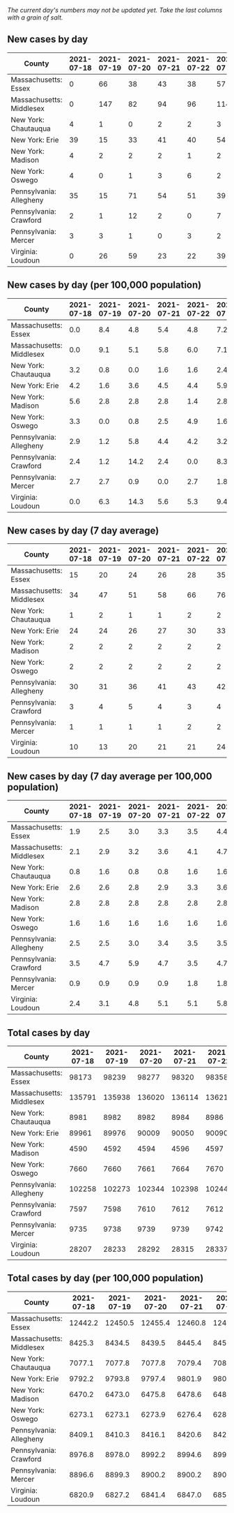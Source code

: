 _The current day's numbers may not be updated yet. Take the last columns with a grain of salt._
## New cases by day

| County | 2021-07-18 | 2021-07-19 | 2021-07-20 | 2021-07-21 | 2021-07-22 | 2021-07-23 | 2021-07-24 |
| --- | --- | --- | --- | --- | --- | --- | --- |
| Massachusetts: Essex | 0 | 66 | 38 | 43 | 38 | 57 | 0 |
| Massachusetts: Middlesex | 0 | 147 | 82 | 94 | 96 | 114 | 0 |
| New York: Chautauqua | 4 | 1 | 0 | 2 | 2 | 3 | 1 |
| New York: Erie | 39 | 15 | 33 | 41 | 40 | 54 | 41 |
| New York: Madison | 4 | 2 | 2 | 2 | 1 | 2 | 0 |
| New York: Oswego | 4 | 0 | 1 | 3 | 6 | 2 | 3 |
| Pennsylvania: Allegheny | 35 | 15 | 71 | 54 | 51 | 39 | 59 |
| Pennsylvania: Crawford | 2 | 1 | 12 | 2 | 0 | 7 | 7 |
| Pennsylvania: Mercer | 3 | 3 | 1 | 0 | 3 | 2 | 2 |
| Virginia: Loudoun | 0 | 26 | 59 | 23 | 22 | 39 | 0 |

## New cases by day (per 100,000 population)

| County | 2021-07-18 | 2021-07-19 | 2021-07-20 | 2021-07-21 | 2021-07-22 | 2021-07-23 | 2021-07-24 |
| --- | --- | --- | --- | --- | --- | --- | --- |
| Massachusetts: Essex | 0.0 | 8.4 | 4.8 | 5.4 | 4.8 | 7.2 | 0.0 |
| Massachusetts: Middlesex | 0.0 | 9.1 | 5.1 | 5.8 | 6.0 | 7.1 | 0.0 |
| New York: Chautauqua | 3.2 | 0.8 | 0.0 | 1.6 | 1.6 | 2.4 | 0.8 |
| New York: Erie | 4.2 | 1.6 | 3.6 | 4.5 | 4.4 | 5.9 | 4.5 |
| New York: Madison | 5.6 | 2.8 | 2.8 | 2.8 | 1.4 | 2.8 | 0.0 |
| New York: Oswego | 3.3 | 0.0 | 0.8 | 2.5 | 4.9 | 1.6 | 2.5 |
| Pennsylvania: Allegheny | 2.9 | 1.2 | 5.8 | 4.4 | 4.2 | 3.2 | 4.9 |
| Pennsylvania: Crawford | 2.4 | 1.2 | 14.2 | 2.4 | 0.0 | 8.3 | 8.3 |
| Pennsylvania: Mercer | 2.7 | 2.7 | 0.9 | 0.0 | 2.7 | 1.8 | 1.8 |
| Virginia: Loudoun | 0.0 | 6.3 | 14.3 | 5.6 | 5.3 | 9.4 | 0.0 |

## New cases by day (7 day average)

| County | 2021-07-18 | 2021-07-19 | 2021-07-20 | 2021-07-21 | 2021-07-22 | 2021-07-23 | 2021-07-24 |
| --- | --- | --- | --- | --- | --- | --- | --- |
| Massachusetts: Essex | 15 | 20 | 24 | 26 | 28 | 35 | 35 |
| Massachusetts: Middlesex | 34 | 47 | 51 | 58 | 66 | 76 | 76 |
| New York: Chautauqua | 1 | 2 | 1 | 1 | 2 | 2 | 2 |
| New York: Erie | 24 | 24 | 26 | 27 | 30 | 33 | 38 |
| New York: Madison | 2 | 2 | 2 | 2 | 2 | 2 | 2 |
| New York: Oswego | 2 | 2 | 2 | 2 | 2 | 2 | 3 |
| Pennsylvania: Allegheny | 30 | 31 | 36 | 41 | 43 | 42 | 46 |
| Pennsylvania: Crawford | 3 | 4 | 5 | 4 | 3 | 4 | 4 |
| Pennsylvania: Mercer | 1 | 1 | 1 | 1 | 2 | 2 | 2 |
| Virginia: Loudoun | 10 | 13 | 20 | 21 | 21 | 24 | 24 |

## New cases by day (7 day average per 100,000 population)

| County | 2021-07-18 | 2021-07-19 | 2021-07-20 | 2021-07-21 | 2021-07-22 | 2021-07-23 | 2021-07-24 |
| --- | --- | --- | --- | --- | --- | --- | --- |
| Massachusetts: Essex | 1.9 | 2.5 | 3.0 | 3.3 | 3.5 | 4.4 | 4.4 |
| Massachusetts: Middlesex | 2.1 | 2.9 | 3.2 | 3.6 | 4.1 | 4.7 | 4.7 |
| New York: Chautauqua | 0.8 | 1.6 | 0.8 | 0.8 | 1.6 | 1.6 | 1.6 |
| New York: Erie | 2.6 | 2.6 | 2.8 | 2.9 | 3.3 | 3.6 | 4.1 |
| New York: Madison | 2.8 | 2.8 | 2.8 | 2.8 | 2.8 | 2.8 | 2.8 |
| New York: Oswego | 1.6 | 1.6 | 1.6 | 1.6 | 1.6 | 1.6 | 2.5 |
| Pennsylvania: Allegheny | 2.5 | 2.5 | 3.0 | 3.4 | 3.5 | 3.5 | 3.8 |
| Pennsylvania: Crawford | 3.5 | 4.7 | 5.9 | 4.7 | 3.5 | 4.7 | 4.7 |
| Pennsylvania: Mercer | 0.9 | 0.9 | 0.9 | 0.9 | 1.8 | 1.8 | 1.8 |
| Virginia: Loudoun | 2.4 | 3.1 | 4.8 | 5.1 | 5.1 | 5.8 | 5.8 |

## Total cases by day

| County | 2021-07-18 | 2021-07-19 | 2021-07-20 | 2021-07-21 | 2021-07-22 | 2021-07-23 | 2021-07-24 |
| --- | --- | --- | --- | --- | --- | --- | --- |
| Massachusetts: Essex | 98173 | 98239 | 98277 | 98320 | 98358 | 98415 | 98415 |
| Massachusetts: Middlesex | 135791 | 135938 | 136020 | 136114 | 136210 | 136324 | 136324 |
| New York: Chautauqua | 8981 | 8982 | 8982 | 8984 | 8986 | 8989 | 8990 |
| New York: Erie | 89961 | 89976 | 90009 | 90050 | 90090 | 90144 | 90185 |
| New York: Madison | 4590 | 4592 | 4594 | 4596 | 4597 | 4599 | 4599 |
| New York: Oswego | 7660 | 7660 | 7661 | 7664 | 7670 | 7672 | 7675 |
| Pennsylvania: Allegheny | 102258 | 102273 | 102344 | 102398 | 102449 | 102488 | 102547 |
| Pennsylvania: Crawford | 7597 | 7598 | 7610 | 7612 | 7612 | 7619 | 7626 |
| Pennsylvania: Mercer | 9735 | 9738 | 9739 | 9739 | 9742 | 9744 | 9746 |
| Virginia: Loudoun | 28207 | 28233 | 28292 | 28315 | 28337 | 28376 | 28376 |

## Total cases by day (per 100,000 population)

| County | 2021-07-18 | 2021-07-19 | 2021-07-20 | 2021-07-21 | 2021-07-22 | 2021-07-23 | 2021-07-24 |
| --- | --- | --- | --- | --- | --- | --- | --- |
| Massachusetts: Essex | 12442.2 | 12450.5 | 12455.4 | 12460.8 | 12465.6 | 12472.8 | 12472.8 |
| Massachusetts: Middlesex | 8425.3 | 8434.5 | 8439.5 | 8445.4 | 8451.3 | 8458.4 | 8458.4 |
| New York: Chautauqua | 7077.1 | 7077.8 | 7077.8 | 7079.4 | 7081.0 | 7083.4 | 7084.2 |
| New York: Erie | 9792.2 | 9793.8 | 9797.4 | 9801.9 | 9806.2 | 9812.1 | 9816.6 |
| New York: Madison | 6470.2 | 6473.0 | 6475.8 | 6478.6 | 6480.0 | 6482.9 | 6482.9 |
| New York: Oswego | 6273.1 | 6273.1 | 6273.9 | 6276.4 | 6281.3 | 6282.9 | 6285.4 |
| Pennsylvania: Allegheny | 8409.1 | 8410.3 | 8416.1 | 8420.6 | 8424.8 | 8428.0 | 8432.8 |
| Pennsylvania: Crawford | 8976.8 | 8978.0 | 8992.2 | 8994.6 | 8994.6 | 9002.8 | 9011.1 |
| Pennsylvania: Mercer | 8896.6 | 8899.3 | 8900.2 | 8900.2 | 8903.0 | 8904.8 | 8906.6 |
| Virginia: Loudoun | 6820.9 | 6827.2 | 6841.4 | 6847.0 | 6852.3 | 6861.7 | 6861.7 |
